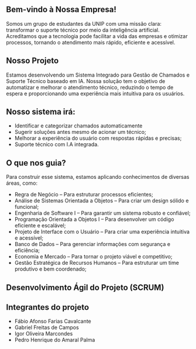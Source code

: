 ## Bem-vindo à Nossa Empresa! ##
Somos um grupo de estudantes da UNIP com uma missão clara: transformar o suporte técnico por meio da inteligência artificial. Acreditamos que a tecnologia pode facilitar a vida das empresas e otimizar processos, tornando o atendimento mais rápido, eficiente e acessível.

## Nosso Projeto ##
Estamos desenvolvendo um Sistema Integrado para Gestão de Chamados e Suporte Técnico baseado em IA. Nossa solução tem o objetivo de automatizar e melhorar o atendimento técnico, reduzindo o tempo de espera e proporcionando uma experiência mais intuitiva para os usuários.

## Nosso sistema irá: ##
- Identificar e categorizar chamados automaticamente
- Sugerir soluções antes mesmo de acionar um técnico;
- Melhorar a experiência do usuário com respostas rápidas e precisas;
- Suporte técnico com I.A integrada.

## O que nos guia? ##
Para construir esse sistema, estamos aplicando conhecimentos de diversas áreas, como:

- Regra de Negócio – Para estruturar processos eficientes;
- Análise de Sistemas Orientada a Objetos – Para criar um design sólido e funcional;
- Engenharia de Software I – Para garantir um sistema robusto e confiável;
- Programação Orientada a Objetos I – Para desenvolver um código eficiente e escalável;
- Projeto de Interface com o Usuário – Para criar uma experiência intuitiva e acessível;
- Banco de Dados – Para gerenciar informações com segurança e eficiência;
- Economia e Mercado – Para tornar o projeto viável e competitivo;
- Gestão Estratégica de Recursos Humanos – Para estruturar um time produtivo e bem coordenado;

## Desenvolvimento Ágil do Projeto (SCRUM) ##






## Integrantes do projeto ##
- Fábio Afonso Farias Cavalcante
- Gabriel Freitas de Campos
- Igor Oliveira Marcondes
- Pedro Henrique do Amaral Palma
